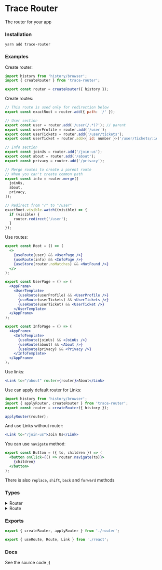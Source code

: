 # Trace Router

The router for your app

### Installation

```
yarn add trace-router
```

### Examples

Create router:

```js
import history from 'history/browser';
import { createRouter } from 'trace-router';

export const router = createRouter({ history });
````

Create routes:

```js
// This route is used only for redirection below
export const exactRoot = router.add({ path: '/' });

// User section
export const user = router.add('/user(/.*)?'); // parent
export const userProfile = router.add('/user');
export const userTickets = router.add('/user/tickets');
export const userTicket = router.add<{ id: number }>('/user/tickets/:id');

// Info section
export const joinUs = router.add('/join-us');
export const about = router.add('/about');
export const privacy = router.add('/privacy');

// Merge routes to create a parent route
// When you can't create common path
export const info = router.merge([
  joinUs,
  about,
  privacy,
]);

// Redirect from "/" to "/user"
exactRoot.visible.watch((visible) => {
  if (visible) {
    router.redirect('/user');
  }
});
````

Use routes:

```jsx
export const Root = () => (
  <>
    {useRoute(user) && <UserPage />}
    {useRoute(info) && <InfoPage />}
    {useStore(router.noMatches) && <NotFound />}
  </>
);

export const UserPage = () => (
  <AppFrame>
    <UserTemplate>
      {useRoute(userProfile) && <UserProfile />}
      {useRoute(userTickets) && <UserTickets />}
      {useRoute(userTicket) && <UserTicket />}
    </UserTemplate>
  </AppFrame>
);

export const InfoPage = () => (
  <AppFrame>
    <InfoTemplate>
      {useRoute(joinUs) && <JoinUs />}
      {useRoute(about) && <About />}
      {useRoute(privacy) && <Privacy />}
    </InfoTemplate>
  </AppFrame>
);
````

Use links:

```jsx
<Link to="/about" router={router}>About</Link>
````

Use can apply default router for Links:

```jsx
import history from 'history/browser';
import { applyRouter, createRouter } from 'trace-router';
export const router = createRouter({ history });

applyRouter(router);
````

And use Links without router:

```jsx
<Link to="/join-us">Join Us</Link>
````

You can use `navigate` method:

```jsx
export const Button = ({ to, children }) => (
  <button onClick={() => router.navigate(to)}>
    {children}
  </button>
);
````

There is also `replace`, `shift`, `back` and `forward` methods

### Types

<details>
<summary>
  Router
</summary>

```ts
export type Router<Q extends Query = Query, S extends State = State> = {
  history: MemoryHistory<S>;
  historyUpdated: Event<Update<S>>;
  historyUpdate: Store<Update<S>>;
  navigate: Event<ToLocation<S>>;
  redirect: Event<ToLocation<S>>;
  shift: Event<Delta>;
  back: Event<void>;
  forward: Event<void>;
  location: Store<Location<S>>;
  action: Store<Action>;
  pathname: Store<Pathname>;
  search: Store<Search>;
  hash: Store<Hash>;
  state: Store<S>;
  key: Store<Key>;
  resource: Store<Resource>;
  query: Store<Q>;
  hasMatches: Store<boolean>;
  noMatches: Store<boolean>;
  add: <P extends Params = Params>(
    pathConfig: Pattern | RouteConfig
  ) => Route<P>;
  merge: <T extends Route[]>(routes: T) => MergedRoute;
  none: <T extends Route[]>(routes: T) => MergedRoute;
};
```

</details>

<details>
<summary>
  Route
</summary>

```ts
export type Route<P extends Params = Params> = {
  visible: Store<boolean>;
  params: Store<null | P>;
  config: RouteConfig;
};
```

</details>

### Exports

```ts
export { createRouter, applyRouter } from './router';

export { useRoute, Route, Link } from './react';
````

### Docs

See the source code ;)
